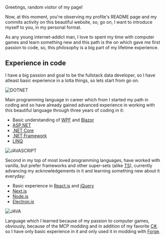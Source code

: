 Greetings, random visitor of my page!

Now, at this moment, you're observing my profile's README page and my commits activity on this beautiful website,
so, go on, I want to introduce myself to you, in my personal format.

As any young internet-addict man, I love to spent my time with computer games and learn something new and this path
is the on which gave me first passion to code, so, this philosophy is a big part of my lifetime experience.

## Experience in code

I have a big passion and goal to be the fullstack data developer, so I have atleast basic experience in a lotta 
things, so lets start from go on.

![DOTNET]

Main programming language in career which from I started my path in coding and so have already gained advanced
experience in working with this beautiful language through three years of coding in it:

- Basic understanding of [WPF](https://learn.microsoft.com/en-us/dotnet/desktop/wpf/) and [Blazor](https://dotnet.microsoft.com/en-us/apps/aspnet/web-apps/blazor/)
- [ASP.NET](https://dotnet.microsoft.com/en-us/apps/aspnet/)
- [.NET Core](https://dotnet.microsoft.com/en-us/download/)
- [.NET Framework](https://dotnet.microsoft.com/en-us/download/dotnet-framework/)
- [LINQ](https://learn.microsoft.com/en-us/dotnet/csharp/programming-guide/concepts/linq/)

![JAVASCRIPT]

Second in my top of most loved programming languages, have worked with vanilla, but prefer frameworks and other
super-sets (alike [TS]()), currently advancing my acknowledgements in it and learning something new about it
everyday:

- Basic experience in [React.js](https://reactjs.org/) and [jQuery](https://jquery.com/)
- [Next.js](https://nextjs.org/)
- [Node.js](https://nodejs.org/)
- [Electron.js](https://www.electronjs.org/)

![JAVA]

Language which I learned because of my passion to computer games, obviously, because of the MCP modding and in
addition of my favorite [C#](https://dotnet.microsoft.com/en-us/languages/csharp/), so I have only basic experience in it and only used it in modding with [Forge](https://files.minecraftforge.net/net/minecraftforge/forge/).

[DOTNET]: https://img.shields.io/badge/CSHARP-0?logoWidth=32&style=for-the-badge&color=512BD4&logoColor=white&logo=csharp
[JAVASCRIPT]: https://img.shields.io/badge/JAVASCRIPT-0?logoWidth=32&style=for-the-badge&color=F7DF1E&logoColor=black&logo=javascript
[JAVA]: https://img.shields.io/badge/JAVA-0?logoWidth=32&style=for-the-badge&color=FF9E0F&logoColor=white&logo=intellij-idea
